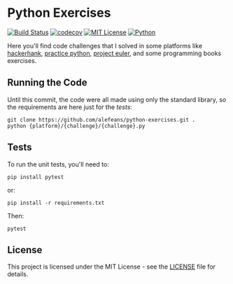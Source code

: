 # Python Exercises
[![Build Status](https://travis-ci.org/alefeans/python-exercises.svg?branch=master)](https://travis-ci.org/alefeans/python-exercises) [![codecov](https://codecov.io/gh/alefeans/python-exercises/branch/master/graph/badge.svg)](https://codecov.io/gh/alefeans/python-exercises) [![MIT License](https://img.shields.io/badge/license-MIT-007EC7.svg?style=flat)](/LICENSE) [![Python](https://img.shields.io/badge/python-3.6-blue.svg)]()

Here you'll find code challenges that I solved in some platforms like [hackerhank](https://www.hackerrank.com/), [practice python](https://www.practicepython.org/), [project euler](https://projecteuler.net/), and some programming books exercises.

## Running the Code

Until this commit, the code were all made using only the standard library, so the requirements are here just for the *tests*:

```
git clone https://github.com/alefeans/python-exercises.git .
python {platform}/{challenge}/{challenge}.py
```

## Tests

To run the unit tests, you'll need to:
```
pip install pytest
```
or:
```
pip install -r requirements.txt
```
Then:
```
pytest
```

## License

This project is licensed under the MIT License - see the [LICENSE](LICENSE) file for details.

